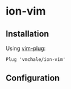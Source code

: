 # ion-vim

## Installation

Using [vim-plug](https://github.com/junegunn/vim-plug):

```vimscript
Plug 'vmchale/ion-vim'
```

## Configuration
